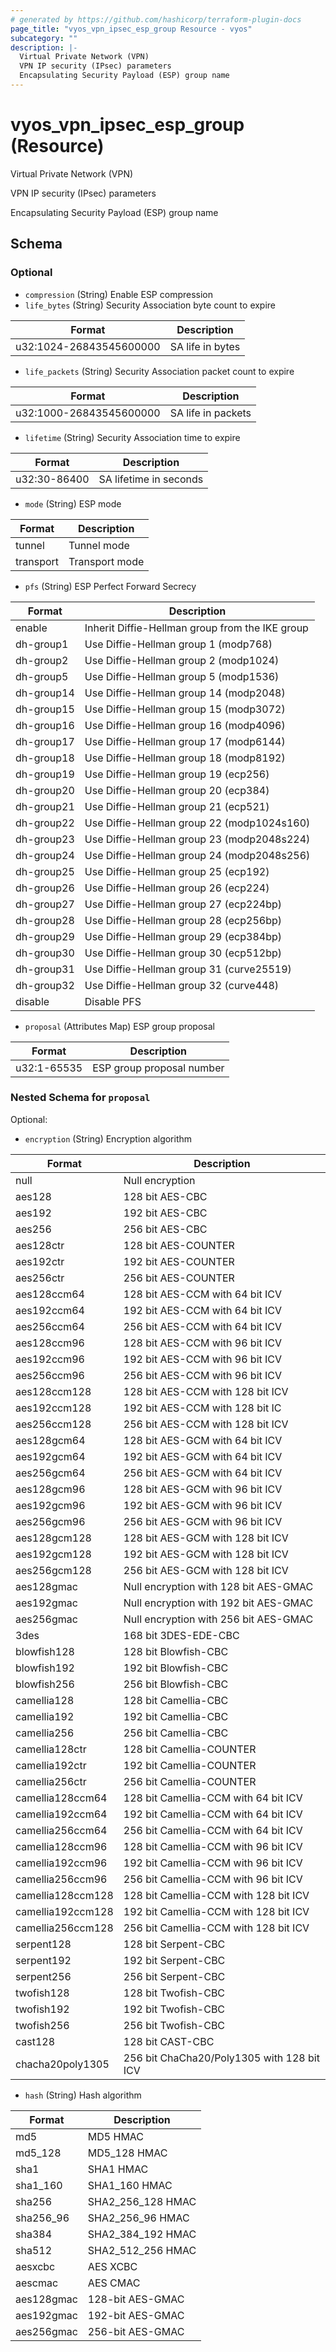 ```yaml
---
# generated by https://github.com/hashicorp/terraform-plugin-docs
page_title: "vyos_vpn_ipsec_esp_group Resource - vyos"
subcategory: ""
description: |-
  Virtual Private Network (VPN)
  VPN IP security (IPsec) parameters
  Encapsulating Security Payload (ESP) group name
---
```


# vyos_vpn_ipsec_esp_group (Resource)

Virtual Private Network (VPN)

VPN IP security (IPsec) parameters

Encapsulating Security Payload (ESP) group name



<!-- schema generated by tfplugindocs -->
## Schema

### Optional

- `compression` (String) Enable ESP compression
- `life_bytes` (String) Security Association byte count to expire

|  Format  |  Description  |
|----------|---------------|
|  u32:1024-26843545600000  |  SA life in bytes  |
- `life_packets` (String) Security Association packet count to expire

|  Format  |  Description  |
|----------|---------------|
|  u32:1000-26843545600000  |  SA life in packets  |
- `lifetime` (String) Security Association time to expire

|  Format  |  Description  |
|----------|---------------|
|  u32:30-86400  |  SA lifetime in seconds  |
- `mode` (String) ESP mode

|  Format  |  Description  |
|----------|---------------|
|  tunnel  |  Tunnel mode  |
|  transport  |  Transport mode  |
- `pfs` (String) ESP Perfect Forward Secrecy

|  Format  |  Description  |
|----------|---------------|
|  enable  |  Inherit Diffie-Hellman group from the IKE group  |
|  dh-group1  |  Use Diffie-Hellman group 1 (modp768)  |
|  dh-group2  |  Use Diffie-Hellman group 2 (modp1024)  |
|  dh-group5  |  Use Diffie-Hellman group 5 (modp1536)  |
|  dh-group14  |  Use Diffie-Hellman group 14 (modp2048)  |
|  dh-group15  |  Use Diffie-Hellman group 15 (modp3072)  |
|  dh-group16  |  Use Diffie-Hellman group 16 (modp4096)  |
|  dh-group17  |  Use Diffie-Hellman group 17 (modp6144)  |
|  dh-group18  |  Use Diffie-Hellman group 18 (modp8192)  |
|  dh-group19  |  Use Diffie-Hellman group 19 (ecp256)  |
|  dh-group20  |  Use Diffie-Hellman group 20 (ecp384)  |
|  dh-group21  |  Use Diffie-Hellman group 21 (ecp521)  |
|  dh-group22  |  Use Diffie-Hellman group 22 (modp1024s160)  |
|  dh-group23  |  Use Diffie-Hellman group 23 (modp2048s224)  |
|  dh-group24  |  Use Diffie-Hellman group 24 (modp2048s256)  |
|  dh-group25  |  Use Diffie-Hellman group 25 (ecp192)  |
|  dh-group26  |  Use Diffie-Hellman group 26 (ecp224)  |
|  dh-group27  |  Use Diffie-Hellman group 27 (ecp224bp)  |
|  dh-group28  |  Use Diffie-Hellman group 28 (ecp256bp)  |
|  dh-group29  |  Use Diffie-Hellman group 29 (ecp384bp)  |
|  dh-group30  |  Use Diffie-Hellman group 30 (ecp512bp)  |
|  dh-group31  |  Use Diffie-Hellman group 31 (curve25519)  |
|  dh-group32  |  Use Diffie-Hellman group 32 (curve448)  |
|  disable  |  Disable PFS  |
- `proposal` (Attributes Map) ESP group proposal

|  Format  |  Description  |
|----------|---------------|
|  u32:1-65535  |  ESP group proposal number  | (see [below for nested schema](#nestedatt--proposal))

<a id="nestedatt--proposal"></a>
### Nested Schema for `proposal`

Optional:

- `encryption` (String) Encryption algorithm

|  Format  |  Description  |
|----------|---------------|
|  null  |  Null encryption  |
|  aes128  |  128 bit AES-CBC  |
|  aes192  |  192 bit AES-CBC  |
|  aes256  |  256 bit AES-CBC  |
|  aes128ctr  |  128 bit AES-COUNTER  |
|  aes192ctr  |  192 bit AES-COUNTER  |
|  aes256ctr  |  256 bit AES-COUNTER  |
|  aes128ccm64  |  128 bit AES-CCM with 64 bit ICV  |
|  aes192ccm64  |  192 bit AES-CCM with 64 bit ICV  |
|  aes256ccm64  |  256 bit AES-CCM with 64 bit ICV  |
|  aes128ccm96  |  128 bit AES-CCM with 96 bit ICV  |
|  aes192ccm96  |  192 bit AES-CCM with 96 bit ICV  |
|  aes256ccm96  |  256 bit AES-CCM with 96 bit ICV  |
|  aes128ccm128  |  128 bit AES-CCM with 128 bit ICV  |
|  aes192ccm128  |  192 bit AES-CCM with 128 bit IC  |
|  aes256ccm128  |  256 bit AES-CCM with 128 bit ICV  |
|  aes128gcm64  |  128 bit AES-GCM with 64 bit ICV  |
|  aes192gcm64  |  192 bit AES-GCM with 64 bit ICV  |
|  aes256gcm64  |  256 bit AES-GCM with 64 bit ICV  |
|  aes128gcm96  |  128 bit AES-GCM with 96 bit ICV  |
|  aes192gcm96  |  192 bit AES-GCM with 96 bit ICV  |
|  aes256gcm96  |  256 bit AES-GCM with 96 bit ICV  |
|  aes128gcm128  |  128 bit AES-GCM with 128 bit ICV  |
|  aes192gcm128  |  192 bit AES-GCM with 128 bit ICV  |
|  aes256gcm128  |  256 bit AES-GCM with 128 bit ICV  |
|  aes128gmac  |  Null encryption with 128 bit AES-GMAC  |
|  aes192gmac  |  Null encryption with 192 bit AES-GMAC  |
|  aes256gmac  |  Null encryption with 256 bit AES-GMAC  |
|  3des  |  168 bit 3DES-EDE-CBC  |
|  blowfish128  |  128 bit Blowfish-CBC  |
|  blowfish192  |  192 bit Blowfish-CBC  |
|  blowfish256  |  256 bit Blowfish-CBC  |
|  camellia128  |  128 bit Camellia-CBC  |
|  camellia192  |  192 bit Camellia-CBC  |
|  camellia256  |  256 bit Camellia-CBC  |
|  camellia128ctr  |  128 bit Camellia-COUNTER  |
|  camellia192ctr  |  192 bit Camellia-COUNTER  |
|  camellia256ctr  |  256 bit Camellia-COUNTER  |
|  camellia128ccm64  |  128 bit Camellia-CCM with 64 bit ICV  |
|  camellia192ccm64  |  192 bit Camellia-CCM with 64 bit ICV  |
|  camellia256ccm64  |  256 bit Camellia-CCM with 64 bit ICV  |
|  camellia128ccm96  |  128 bit Camellia-CCM with 96 bit ICV  |
|  camellia192ccm96  |  192 bit Camellia-CCM with 96 bit ICV  |
|  camellia256ccm96  |  256 bit Camellia-CCM with 96 bit ICV  |
|  camellia128ccm128  |  128 bit Camellia-CCM with 128 bit ICV  |
|  camellia192ccm128  |  192 bit Camellia-CCM with 128 bit ICV  |
|  camellia256ccm128  |  256 bit Camellia-CCM with 128 bit ICV  |
|  serpent128  |  128 bit Serpent-CBC  |
|  serpent192  |  192 bit Serpent-CBC  |
|  serpent256  |  256 bit Serpent-CBC  |
|  twofish128  |  128 bit Twofish-CBC  |
|  twofish192  |  192 bit Twofish-CBC  |
|  twofish256  |  256 bit Twofish-CBC  |
|  cast128  |  128 bit CAST-CBC  |
|  chacha20poly1305  |  256 bit ChaCha20/Poly1305 with 128 bit ICV  |
- `hash` (String) Hash algorithm

|  Format  |  Description  |
|----------|---------------|
|  md5  |  MD5 HMAC  |
|  md5_128  |  MD5_128 HMAC  |
|  sha1  |  SHA1 HMAC  |
|  sha1_160  |  SHA1_160 HMAC  |
|  sha256  |  SHA2_256_128 HMAC  |
|  sha256_96  |  SHA2_256_96 HMAC  |
|  sha384  |  SHA2_384_192 HMAC  |
|  sha512  |  SHA2_512_256 HMAC  |
|  aesxcbc  |  AES XCBC  |
|  aescmac  |  AES CMAC  |
|  aes128gmac  |  128-bit AES-GMAC  |
|  aes192gmac  |  192-bit AES-GMAC  |
|  aes256gmac  |  256-bit AES-GMAC  |
